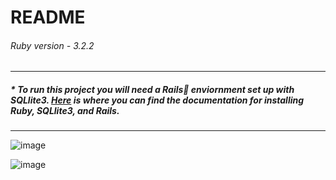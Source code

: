 # README

###### Ruby version - 3.2.2

----

##### * To run this project you will need a Rails🚂 enviornment set up with SQLlite3. [Here](https://guides.rubyonrails.org/getting_started.html) is where you can find the documentation for installing Ruby, SQLlite3, and Rails.

---

![image](https://github.com/WilliamLeaver/railsApp/assets/86443482/c1d7f7bd-71ec-4720-95e9-dc3c1d4d4c02)

![image](https://github.com/WilliamLeaver/railsApp/assets/86443482/b7e6ba9d-d6a4-4e85-aefb-f1b42dd78022)

